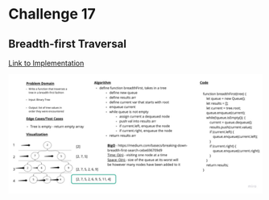 # Challenge 17

## Breadth-first Traversal

[Link to Implementation](/implementations/Tree/index.js)

![tree-breadth-first](/img/tree-breadth-first.jpeg)
